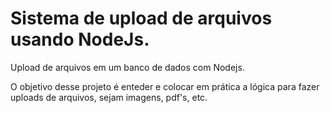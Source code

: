 # Sistema de upload de arquivos usando NodeJs.
 Upload de arquivos em um banco de dados com Nodejs.

O objetivo desse projeto é enteder e colocar em prática a lógica para fazer uploads de arquivos, sejam imagens, pdf's, etc.
